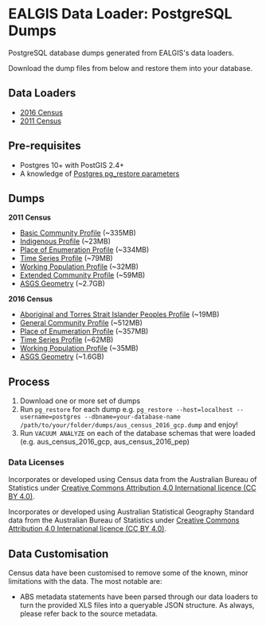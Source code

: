 # EALGIS Data Loader: PostgreSQL Dumps

PostgreSQL database dumps generated from EALGIS's data loaders.

Download the dump files from below and restore them into your database.

## Data Loaders

-   [2016 Census](https://github.com/ealgis/aus-census-2016)
-   [2011 Census](https://github.com/ealgis/aus-census-2011)

## Pre-requisites

-   Postgres 10+ with PostGIS 2.4+
-   A knowledge of [Postgres pg_restore parameters](http://www.postgresql.org/docs/9.5/static/app-pgrestore.html)

## Dumps

**2011 Census**

-   [Basic Community Profile](https://s3-ap-southeast-2.amazonaws.com/ealgis/dumps/aus_census_2011_bcp.dump) (~335MB)
-   [Indigenous Profile](https://s3-ap-southeast-2.amazonaws.com/ealgis/dumps/aus_census_2011_ip.dump) (~23MB)
-   [Place of Enumeration Profile](https://s3-ap-southeast-2.amazonaws.com/ealgis/dumps/aus_census_2011_pep.dump) (~334MB)
-   [Time Series Profile](https://s3-ap-southeast-2.amazonaws.com/ealgis/dumps/aus_census_2011_tsp.dump) (~79MB)
-   [Working Population Profile](https://s3-ap-southeast-2.amazonaws.com/ealgis/dumps/aus_census_2011_wpp.dump) (~32MB)
-   [Extended Community Profile](https://s3-ap-southeast-2.amazonaws.com/ealgis/dumps/aus_census_2011_xcp.dump) (~59MB)
-   [ASGS Geometry](https://s3-ap-southeast-2.amazonaws.com/ealgis/dumps/aus_census_2011_shapes.dump) (~2.7GB)

**2016 Census**

-   [Aboriginal and Torres Strait Islander Peoples Profile](https://s3-ap-southeast-2.amazonaws.com/ealgis/dumps/aus_census_2016_atsip.dump) (~19MB)
-   [General Community Profile](https://s3-ap-southeast-2.amazonaws.com/ealgis/dumps/aus_census_2016_gcp.dump) (~512MB)
-   [Place of Enumeration Profile](https://s3-ap-southeast-2.amazonaws.com/ealgis/dumps/aus_census_2016_pep.dump) (~357MB)
-   [Time Series Profile](https://s3-ap-southeast-2.amazonaws.com/ealgis/dumps/aus_census_2016_tsp.dump) (~62MB)
-   [Working Population Profile](https://s3-ap-southeast-2.amazonaws.com/ealgis/dumps/aus_census_2016_wpp.dump) (~35MB)
-   [ASGS Geometry](https://s3-ap-southeast-2.amazonaws.com/ealgis/dumps/aus_census_2016_shapes.dump) (~1.6GB)

## Process

1. Download one or more set of dumps
2. Run `pg_restore` for each dump e.g. `pg_restore --host=localhost --username=postgres --dbname=your-database-name /path/to/your/folder/dumps/aus_census_2016_gcp.dump` and enjoy!
3. Run `VACUUM ANALYZE` on each of the database schemas that were loaded (e.g. aus_census_2016_gcp, aus_census_2016_pep)

### Data Licenses

Incorporates or developed using Census data from the Australian Bureau of Statistics under [Creative Commons Attribution 4.0 International licence (CC BY 4.0)](https://creativecommons.org/licenses/by/4.0/).

Incorporates or developed using Australian Statistical Geography Standard data from the Australian Bureau of Statistics under [Creative Commons Attribution 4.0 International licence (CC BY 4.0)](https://creativecommons.org/licenses/by/4.0/).

## Data Customisation

Census data have been customised to remove some of the known, minor limitations with the data. The most notable are:

-   ABS metadata statements have been parsed through our data loaders to turn the provided XLS files into a queryable JSON structure. As always, please refer back to the source metadata.
